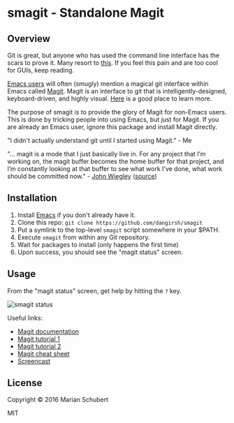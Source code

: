 # smagit - Standalone Magit

## Overview

Git is great, but anyone who has used the command line interface has the scars to prove it. Many resort to [this](https://xkcd.com/1597/). If you feel this pain and are too cool for GUIs, keep reading.

[Emacs users](https://i.imgur.com/pznqq35.jpg) will often (smugly) mention a magical git interface within Emacs called [Magit](https://github.com/magit/magit). Magit is an interface to git that is intelligently-designed, keyboard-driven, and highly visual. [Here](https://www.emacswiki.org/emacs/Magit) is a good place to learn more.

The purpose of smagit is to provide the glory of Magit for non-Emacs users. This is done by tricking people into using Emacs, but just for Magit. If you are already an Emacs user, ignore this package and install Magit directly.

"I didn't actually understand git until I started using Magit." - Me

"... magit is a mode that I just basically live in. For any project that I’m working on, the magit buffer becomes the home buffer for that project, and I’m constantly looking at that buffer to see what work I’ve done, what work should be committed now." - [John Wiegley](https://github.com/jwiegley) ([source](http://sachachua.com/blog/2012/07/transcript-emacs-chat-john-wiegley/))

## Installation

1. Install [Emacs](http://emacs.sexy/) if you don't already have it.
2. Clone this repo: `git clone https://github.com/dangirsh/smagit`
3. Put a symlink to the top-level `smagit` script somewhere in your $PATH.
4. Execute `smagit` from within any Git repository.
5. Wait for packages to install (only happens the first time)
6. Upon success, you should see the "magit status" screen.

## Usage

From the "magit status" screen, get help by hitting the `?` key.

![smagit status](https://raw.githubusercontent.com/maio/smagit/master/images/smagit.png)

Useful links:

- [Magit documentation]()
- [Magit tutorial 1](https://www.masteringemacs.org/article/introduction-magit-emacs-mode-git)
- [Magit tutorial 2](https://github.com/jkitchin/magit-tutorial)
- [Magit cheat sheet](http://daemianmack.com/magit-cheatsheet.html)
- [Screencast](https://youtu.be/vQO7F2Q9DwA?t=2m44s)

## License

Copyright © 2016 Marian Schubert

MIT

